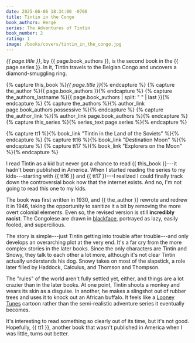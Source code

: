 ```yaml
---
date: 2025-06-06 18:34:00 -0700
title: Tintin in the Congo
book_authors: Hergé
series: The Adventures of Tintin
book_number: 2
rating: 1
image: /books/covers/tintin_in_the_congo.jpg
---
```


<cite class="book-title">{{ page.title }}</cite>, by <span
class="author-name">{{ page.book_authors }}</span>, is the second book in the
<span class="book-series">{{ page.series }}</span>. In it, Tintin travels to
the Belgian Congo and uncovers a diamond-smuggling ring.

{% capture this_book %}<cite class="book-title">{{ page.title }}</cite>{% endcapture %}
{% capture the_author %}<span class="author-name">{{ page.book_authors }}</span>{% endcapture %}
{% capture the_authors_lastname %}<span class="author-name">{{ page.book_authors | split: " " | last }}</span>{% endcapture %}
{% capture the_authors %}{% author_link page.book_authors possessive %}{% endcapture %}
{% capture the_author_link %}{% author_link page.book_authors %}{% endcapture %}
{% capture this_series %}{% series_text page.series %}{% endcapture %}

{% capture tt1 %}{% book_link "Tintin in the Land of the Soviets" %}{% endcapture %}
{% capture tt16 %}{% book_link "Destination Moon" %}{% endcapture %}
{% capture tt17 %}{% book_link "Explorers on the Moon" %}{% endcapture %}

I read Tintin as a kid but never got a chance to read {{ this_book }}---it
hadn't been published in America. When I started reading the series to my
kids---starting with {{ tt16 }} and {{ tt17 }}---I realized I could finally
track down the controversial book now that the internet exists. And no, I'm
not going to read this one to my kids.

The book was first written in 1930, and {{ the_author }} rewrote and redrew it
in 1946, taking the opportunity to sanitize it a bit by removing the more
overt colonial elements. Even so, the revised version is still **incredibly
racist**. The Congolese are drawn in [blackface][blackface], portrayed as
lazy, easily fooled, and supercilious.

[blackface]: https://en.wikipedia.org/wiki/Blackface

The story is simple---just Tintin getting into trouble after trouble---and
only develops an overarching plot at the very end. It's a far cry from the
more complex stories in the later books. Since the only characters are Tintin
and Snowy, they talk to each other a lot more, although it's not clear Tintin
actually understands his dog. Snowy takes on most of the slapstick, a role
later filled by Haddock, Calculus, and Thomson and Thompson.

The "rules" of the world aren't fully settled yet, either, and things are a
lot crazier than in the later books. At one point, Tintin shoots a monkey and
wears its skin as a disguise. In another, he makes a slingshot out of rubber
trees and uses it to knock out an African buffalo. It feels like a [Looney
Tunes][lt] cartoon rather than the semi-realistic adventure series it
eventually becomes.

[lt]: https://en.wikipedia.org/wiki/Looney_Tunes

It's interesting to read something so clearly out of its time, but it's not
good. Hopefully, {{ tt1 }}, another book that wasn't published in America when
I was little, turns out better.
